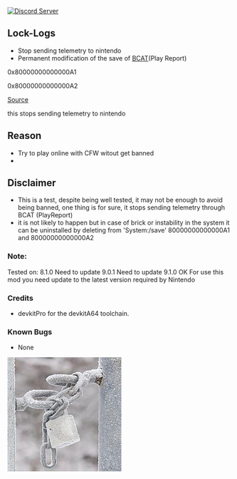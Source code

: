 <a href="https://discord.io/myrincon"><img src="https://discordapp.com/api/guilds/516631805621960704/embed.png" alt="Discord Server" /></a>

## Lock-Logs
* Stop sending telemetry to nintendo
* Permanent modification of the save of [BCAT](https://switchbrew.org/wiki/BCAT_services)(Play Report)

0x80000000000000A1

0x80000000000000A2

[Source](https://switchbrew.org/wiki/Flash_Filesystem#System_Savegames)

this stops sending telemetry to nintendo

## Reason
* Try to play online with CFW witout get banned
* 

## Disclaimer
* This is a test, despite being well tested, it may not be enough to avoid being banned, one thing is for sure, it stops sending telemetry through BCAT (PlayReport)
* it is not likely to happen but in case of brick or instability in the system it can be uninstalled by deleting from 'System:/save'
80000000000000A1 and 80000000000000A2

### Note:
Tested on:
8.1.0 Need to update
9.0.1 Need to update
9.1.0 OK
For use this mod you need update to the latest version required by Nintendo

### Credits
* devkitPro for the devkitA64 toolchain.

### Known Bugs
* None

<a href="https://discord.io/myrincon"><img src="icon.jpg" alt="Discord Server" /></a>


